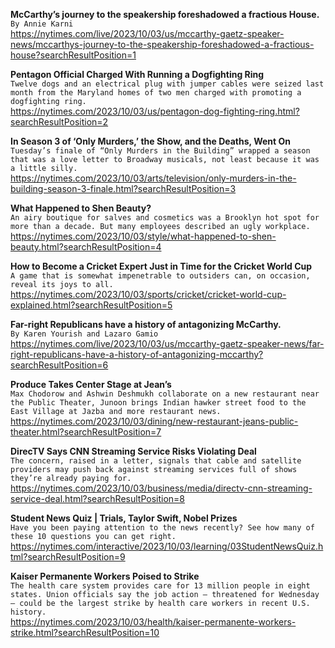 **McCarthy’s journey to the speakership foreshadowed a fractious House.**\
`By Annie Karni`\
https://nytimes.com/live/2023/10/03/us/mccarthy-gaetz-speaker-news/mccarthys-journey-to-the-speakership-foreshadowed-a-fractious-house?searchResultPosition=1

**Pentagon Official Charged With Running a Dogfighting Ring**\
`Twelve dogs and an electrical plug with jumper cables were seized last month from the Maryland homes of two men charged with promoting a dogfighting ring.`\
https://nytimes.com/2023/10/03/us/pentagon-dog-fighting-ring.html?searchResultPosition=2

**In Season 3 of ‘Only Murders,’ the Show, and the Deaths, Went On**\
`Tuesday’s finale of “Only Murders in the Building” wrapped a season that was a love letter to Broadway musicals, not least because it was a little silly.`\
https://nytimes.com/2023/10/03/arts/television/only-murders-in-the-building-season-3-finale.html?searchResultPosition=3

**What Happened to Shen Beauty?**\
`An airy boutique for salves and cosmetics was a Brooklyn hot spot for more than a decade. But many employees described an ugly workplace.`\
https://nytimes.com/2023/10/03/style/what-happened-to-shen-beauty.html?searchResultPosition=4

**How to Become a Cricket Expert Just in Time for the Cricket World Cup**\
`A game that is somewhat impenetrable to outsiders can, on occasion, reveal its joys to all.`\
https://nytimes.com/2023/10/03/sports/cricket/cricket-world-cup-explained.html?searchResultPosition=5

**Far-right Republicans have a history of antagonizing McCarthy.**\
`By Karen Yourish and Lazaro Gamio`\
https://nytimes.com/live/2023/10/03/us/mccarthy-gaetz-speaker-news/far-right-republicans-have-a-history-of-antagonizing-mccarthy?searchResultPosition=6

**Produce Takes Center Stage at Jean’s**\
`Max Chodorow and Ashwin Deshmukh collaborate on a new restaurant near the Public Theater, Junoon brings Indian hawker street food to the East Village at Jazba and more restaurant news.`\
https://nytimes.com/2023/10/03/dining/new-restaurant-jeans-public-theater.html?searchResultPosition=7

**DirecTV Says CNN Streaming Service Risks Violating Deal**\
`The concern, raised in a letter, signals that cable and satellite providers may push back against streaming services full of shows they’re already paying for.`\
https://nytimes.com/2023/10/03/business/media/directv-cnn-streaming-service-deal.html?searchResultPosition=8

**Student News Quiz | Trials, Taylor Swift, Nobel Prizes**\
`Have you been paying attention to the news recently? See how many of these 10 questions you can get right.`\
https://nytimes.com/interactive/2023/10/03/learning/03StudentNewsQuiz.html?searchResultPosition=9

**Kaiser Permanente Workers Poised to Strike**\
`The health care system provides care for 13 million people in eight states. Union officials say the job action — threatened for Wednesday — could be the largest strike by health care workers in recent U.S. history.`\
https://nytimes.com/2023/10/03/health/kaiser-permanente-workers-strike.html?searchResultPosition=10

